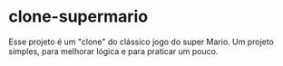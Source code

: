 # clone-supermario
Esse projeto é um "clone" do clássico jogo do super Mario. Um projeto simples, para melhorar lógica e para praticar um pouco.
